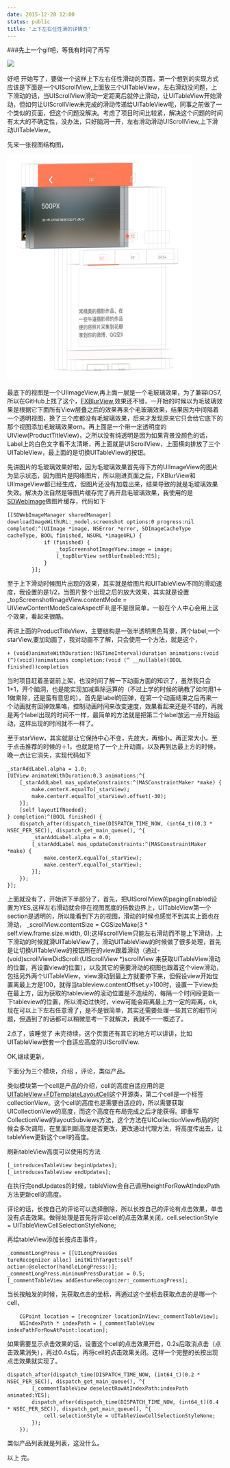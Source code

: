 ```yaml
---
date: 2015-12-20 12:00
status: public
title: '上下左右任性滑的详情页'
---
```


###先上一个gif吧，等我有时间了再写

![](https://github.com/raozhizhen/raozhizhen.github.io/blob/master/blogImage/productDetailGif.gif?raw=true) 

好吧 开始写了，要做一个这样上下左右任性滑动的页面，第一个想到的实现方式应该是下面是一个UIScrollView,上面放三个UITableView，左右滑动没问题，上下滑动的话，当UIScrollView滑动一定距离后就停止滑动，让UITableView开始滑动，但如何让UIScrollView未完成的滑动传递给UITableView呢，同事之前做了一个类似的页面，但这个问题没解决。考虑了项目时间比较紧，解决这个问题的时间有太大的不确定性，没办法，只好脑洞一开，左右滑动滑动UIScrollView,上下滑动UITableView。

先来一张视图结构图，

![](https://github.com/raozhizhen/raozhizhen.github.io/blob/master/blogImage/productDetailViewImage.png?raw=true)

最底下的视图是一个UIImageView,再上面一层是一个毛玻璃效果，为了兼容iOS7,所以在GitHub上找了这个，[FXBlurView](https://github.com/nicklockwood/FXBlurView),效果还不错，一开始的时候以为毛玻璃效果是根据它下面所有View层叠之后的效果再来个毛玻璃效果，结果因为中间隔着一个透明视图，换了三个库都没有毛玻璃效果，后来才发现原来它只会给它底下的那个视图添加毛玻璃效果orn。再上面是一个带一定透明度的UIView(ProductTitleView)，之所以没有纯透明是因为如果背景没颜色的话，Label上的白色文字看不太清晰，再上面就是UIScrollView，上面横向排放了三个UITableView，最上面的是切换UITableView的按钮。

先讲图片的毛玻璃效果好啦，因为毛玻璃效果首先得下方的UIImageView的图片为显示状态，因为图片是网络图片，所以刚进页面之后，FXBlurView和UIImageView都已经生成，但图片还没有加载出来，结果导致的就是毛玻璃效果失效。解决办法自然是等图片缓存完了再开启毛玻璃效果，我使用的是[SDWebImage](https://github.com/rs/SDWebImage)做图片缓存，代码如下

	[[SDWebImageManager sharedManager] downloadImageWithURL:_model.screenshot options:0 progress:nil completed:^(UIImage *image, NSError *error, SDImageCacheType cacheType, BOOL finished, NSURL *imageURL) {
                if (finished) {
                    _topScreenshotImageView.image = image;
                    [_topBlurView setBlurEnabled:YES];
                }
            }];

至于上下滑动时候图片出现的效果，其实就是给图片和UITableView不同的滑动速度，我设置的是1/2，当图片整个出现之后的放大效果，其实就是设置_topScreenshotImageView.contentMode = UIViewContentModeScaleAspectFill;是不是很简单，一般在个人中心会用上这个效果，看起来很酷。

再讲上面的ProductTitleView，主要结构是一张半透明黑色背景，两个label,一个starView,要加动画了，我对动画不了解，只会使用一个方法，就是这个，

	+ (void)animateWithDuration:(NSTimeInterval)duration animations:(void (^)(void))animations completion:(void (^ __nullable)(BOOL finished))completion 
	
当时项目赶着圣诞前上架，也没时间了解一下动画方面的知识了，虽然我只会1+1，开个脑洞，也是能实现加减乘除运算的（不过上学的时候的确教了如何用1＋1做乘除，还是蛮有意思的），首先是label的回弹，在第一个动画结束之后再来一个动画就有回弹效果咯，控制动画时间来改变速度，效果看起来还是不错的，再就是两个label出现的时间不一样，最简单的方法就是把第二个label放远一点开始运动，这样出现的时间就不一样了。

至于starView，其实就是让它保持中心不变，先放大，再缩小，再正常大小。至于点击推荐的时候的＋1，也就是给了一个上升动画，以及再到达最上方的时候，晚一点让它消失，实现代码如下

    _starAddLabel.alpha = 1.0;
    [UIView animateWithDuration:0.3 animations:^{
        [_starAddLabel mas_updateConstraints:^(MASConstraintMaker *make) {
            make.centerX.equalTo(_starView);
            make.centerY.equalTo(_starView).offset(-30);
        }];
        [self layoutIfNeeded];
    } completion:^(BOOL finished) {
        dispatch_after(dispatch_time(DISPATCH_TIME_NOW, (int64_t)(0.3 * NSEC_PER_SEC)), dispatch_get_main_queue(), ^{
            _starAddLabel.alpha = 0.0;
            [_starAddLabel mas_updateConstraints:^(MASConstraintMaker *make) {
                make.centerX.equalTo(_starView);
                make.centerY.equalTo(_starView);
            }];
        });
    }];

上面就没有了，开始讲下半部分了，首先，把UIScrollView的pagingEnabled设置为YES,这样左右滑动就会停在视图宽度的倍数边界上，UITableView第一个section是透明的，所以能看到下方的视图，滑动的时候也感觉不到其实上面也在滑动， _scrollView.contentSize = CGSizeMake(3 * self.view.frame.size.width, 0);这样scrollView只能左右滑动而不能上下滑动，上下滑动的时候就滑UITableView了，滑动UITableView的时候做了很多处理，首先是让切换UITableView的按钮所在的view跟着滑动（通过- (void)scrollViewDidScroll:(UIScrollView *)scrollView 来获取UITableView滑动的位置，再设置view的位置），以及其它的需要滑动的视图也跟着这个view滑动，包括另外两个UITableView，view滑动到最上方就要停下来，但假设view开始位置离最上方是100，就得当tableview.contentOffset.y>100时，设置一下view处在最上方，因为获取的tableview的滚动位置是不连续的，每隔一个时间段更新一下tableview的位置，所以滑动过快时，view可能会距离最上方一定的距离，ok,现在可以上下左右任意滑了，是不是很简单，其实还需要处理一些其它的细节问题，但遇到了的话都可以稍微思考一下就解决，我就不一一概述了。

2点了，该睡觉了  未完待续，这个页面还有其它的地方可以讲讲，比如UITableView嵌套一个自适应高度的UIScrollView.

OK,继续更新，

下面分为三个模块，介绍 ，评论，类似产品。
	
类似模块第一个cell是产品的介绍，cell的高度自适应用的是[UITableView+FDTemplateLayoutCell](http://blog.sunnyxx.com/2015/05/17/cell-height-calculation/)这个开源类，第二个cell是一个标签collectionView。这个cell的高度也是需要自适应的，所以需要获取UICollectionView的高度，而这个高度在布局完成之后才能获得。即重写CollectionView的layoutSubviews方法，这个方法在UICollectionView布局的时候会多次调用，在里面判断高度是否更改，更改通过代理方法，将高度传出去，让tableView更新这个cell的高度。

刷新tableView高度可以使用的方法

	[_introducesTableView beginUpdates];
    [_introducesTableView endUpdates];
    
在执行完endUpdates的时候，tableView会自己调用heightForRowAtIndexPath方法更新cell的高度。

评论的话，长按自己的评论可以选择删除，所以长按自己的评论有点击效果，单击没有点击效果。做得处理是首先将评论cell的点击效果关闭，cell.selectionStyle = UITableViewCellSelectionStyleNone;

再给tableView添加长按点击事件，

    _commentLongPress = [[UILongPressGes
    tureRecognizer alloc] initWithTarget:self action:@selector(handleLongPress:)];
    _commentLongPress.minimumPressDuration = 0.5;
    [_commentTableView addGestureRecognizer:_commentLongPress];
    
当长按触发的时候，先获取点击的坐标，再通过这个坐标去获取点击的是哪一个cell，

        CGPoint location = [recognizer locationInView:_commentTableView];
        NSIndexPath * indexPath = [_commentTableView indexPathForRowAtPoint:location];

如果需要显示点击效果的话，设置这个cell的点击效果开启，0.2s后取消点击（点击效果消失），再过0.4s后，再将cell的点击效果关闭。这样一个完整的长按出现点击效果就实现了。

	dispatch_after(dispatch_time(DISPATCH_TIME_NOW, (int64_t)(0.2 * NSEC_PER_SEC)), dispatch_get_main_queue(), ^{
            [_commentTableView deselectRowAtIndexPath:indexPath animated:YES];
            dispatch_after(dispatch_time(DISPATCH_TIME_NOW, (int64_t)(0.4 * NSEC_PER_SEC)), dispatch_get_main_queue(), ^{
                cell.selectionStyle = UITableViewCellSelectionStyleNone;
            });
        });

类似产品列表就是列表，这没什么。

以上 完。
